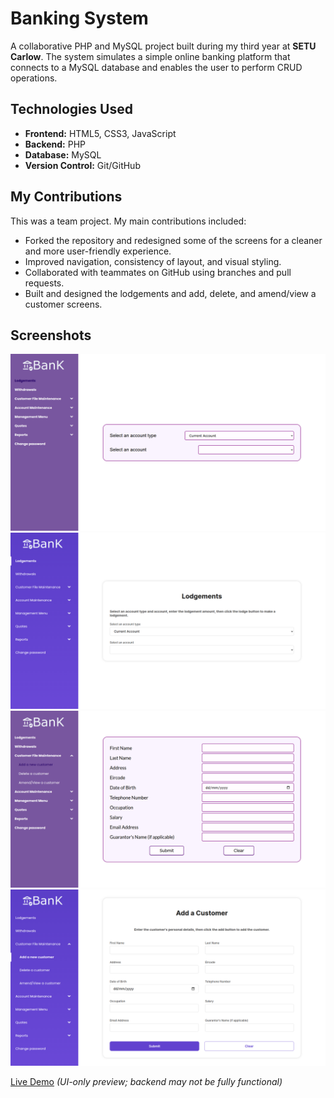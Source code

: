 # Banking System

A collaborative PHP and MySQL project built during my third year at **SETU Carlow**. The system simulates a simple online banking platform that connects to a MySQL database and enables the user to perform CRUD operations.

## Technologies Used
- **Frontend:** HTML5, CSS3, JavaScript
- **Backend:** PHP 
- **Database:** MySQL
- **Version Control:** Git/GitHub

## My Contributions
This was a team project. My main contributions included:
- Forked the repository and redesigned some of the screens for a cleaner and more user-friendly experience.
- Improved navigation, consistency of layout, and visual styling.
- Collaborated with teammates on GitHub using branches and pull requests.
- Built and designed the lodgements and add, delete, and amend/view a customer screens.

## Screenshots

![Lodgements page screenshot before redesign](images/Lodgements-Before.png)
![Lodgements page screenshot after redesign](images/Lodgements-After.png)
![Add a customer page screenshot before redesign](images/Add-Customer-Before.png)
![Add a customer page screenshot after redesign](images/Add-Customer-After.png)

[Live Demo](https://bankingsystem-production-6046.up.railway.app/) *(UI-only preview; backend may not be fully functional)*
